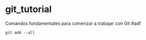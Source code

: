 # git_tutorial
Comandos fundamentales para comenzar a trabajar con Git
#adf
```git
git add --all
```
